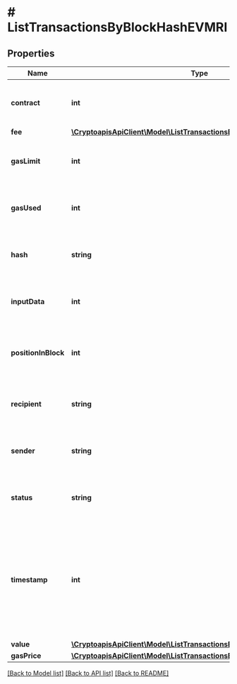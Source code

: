 # # ListTransactionsByBlockHashEVMRI

## Properties

Name | Type | Description | Notes
------------ | ------------- | ------------- | -------------
**contract** | **int** | Numeric representation of the transaction contract |
**fee** | [**\CryptoapisApiClient\Model\ListTransactionsByBlockHashEVMRIFee**](ListTransactionsByBlockHashEVMRIFee.md) |  |
**gasLimit** | **int** | String representation of the transaction gas |
**gasUsed** | **int** | Numeric representation of the transaction gas used |
**hash** | **string** | String representation of the transaction hash |
**inputData** | **int** | Numeric representation of the transaction input |
**positionInBlock** | **int** | Represents the index position of the transaction in the specific block. |
**recipient** | **string** | String representation of the transaction to address |
**sender** | **string** | String representation of the transaction from address |
**status** | **string** | String representation of the transaction status |
**timestamp** | **int** | Defines the exact date/time in Unix Timestamp when this transaction was mined, confirmed or first seen in Mempool, if it is unconfirmed. |
**value** | [**\CryptoapisApiClient\Model\ListTransactionsByBlockHashEVMRIValue**](ListTransactionsByBlockHashEVMRIValue.md) |  |
**gasPrice** | [**\CryptoapisApiClient\Model\ListTransactionsByBlockHashEVMRIGasPrice**](ListTransactionsByBlockHashEVMRIGasPrice.md) |  |

[[Back to Model list]](../../README.md#models) [[Back to API list]](../../README.md#endpoints) [[Back to README]](../../README.md)
